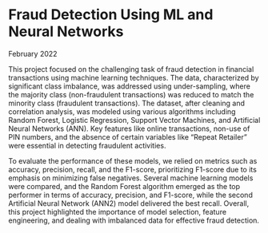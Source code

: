 # Fraud Detection Using ML and Neural Networks
February 2022

This project focused on the challenging task of fraud detection in financial transactions using machine learning techniques. The data, characterized by significant class imbalance, was addressed using under-sampling, where the majority class (non-fraudulent transactions) was reduced to match the minority class (fraudulent transactions). The dataset, after cleaning and correlation analysis, was modeled using various algorithms including Random Forest, Logistic Regression, Support Vector Machines, and Artificial Neural Networks (ANN). Key features like online transactions, non-use of PIN numbers, and the absence of certain variables like “Repeat Retailer” were essential in detecting fraudulent activities.

To evaluate the performance of these models, we relied on metrics such as accuracy, precision, recall, and the F1-score, prioritizing F1-score due to its emphasis on minimizing false negatives. Several machine learning models were compared, and the Random Forest algorithm emerged as the top performer in terms of accuracy, precision, and F1-score, while the second Artificial Neural Network (ANN2) model delivered the best recall. Overall, this project highlighted the importance of model selection, feature engineering, and dealing with imbalanced data for effective fraud detection.
